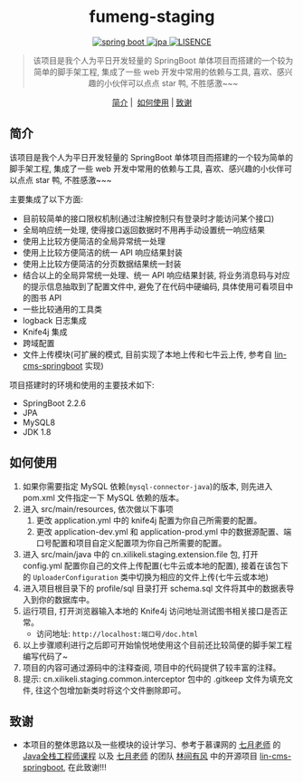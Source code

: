 <h1 align="center">
  fumeng-staging
</h1>

<p align="center">

  <a href="https://spring.io/" rel="nofollow">
  <img src="https://img.shields.io/badge/spring%20boot-2.2.6.RELEASE-green" alt="spring boot" data-canonical-src="https://img.shields.io/badge/spring%20boot-2.2.6.RELEASE-green" style="max-width:100%;">
  </a>
  
  <a href="https://spring.io/" rel="nofollow">
  <img src="https://img.shields.io/badge/jpa-2.2.6-green" alt="jpa" data-canonical-src="https://img.shields.io/badge/jpa-2.2.6-green" style="max-width:100%;">
  </a>
  
  <a href="https://mybatis.plus/" rel="nofollow">
  <img src="https://img.shields.io/badge/license-MIT-lightgrey.svg" alt="LISENCE" data-canonical-src="https://img.shields.io/badge/license-MIT-lightgrey.svg" style="max-width:100%;">
  </a>
  
</p>

<blockquote align="center">
 该项目是我个人为平日开发轻量的 SpringBoot 单体项目而搭建的一个较为简单的脚手架工程, 集成了一些 web 开发中常用的依赖与工具, 喜欢、感兴趣的小伙伴可以点点 star 鸭, 不胜感激~~~
</blockquote>

<p align="center">
  <a href="##简介">简介</a>&nbsp;|&nbsp;
  <a href="##如何使用">如何使用</a> |
  <a href="##致谢">致谢</a>
</p>

## 简介

该项目是我个人为平日开发轻量的 SpringBoot 单体项目而搭建的一个较为简单的脚手架工程, 集成了一些 web 开发中常用的依赖与工具, 喜欢、感兴趣的小伙伴可以点点 star 鸭, 不胜感激~~~

主要集成了以下方面:
- 目前较简单的接口限权机制(通过注解控制只有登录时才能访问某个接口)
- 全局响应统一处理, 使得接口返回数据时不用再手动设置统一响应结果
- 使用上比较方便简洁的全局异常统一处理
- 使用上比较方便简洁的统一 API 响应结果封装
- 使用上比较方便简洁的分页数据结果统一封装
- 结合以上的全局异常统一处理、统一 API 响应结果封装, 将业务消息码与对应的提示信息抽取到了配置文件中, 避免了在代码中硬编码, 具体使用可看项目中的图书 API
- 一些比较通用的工具类
- logback 日志集成
- Knife4j 集成
- 跨域配置
- 文件上传模块(可扩展的模式, 目前实现了本地上传和七牛云上传, 参考自 [lin-cms-springboot](https://github.com/TaleLin/lin-cms-spring-boot) 实现)

项目搭建时的环境和使用的主要技术如下:
- SpringBoot 2.2.6
- JPA
- MySQL8
- JDK 1.8

## 如何使用

1. 如果你需要指定 MySQL 依赖(`mysql-connector-java`)的版本, 则先进入 pom.xml 文件指定一下 MySQL 依赖的版本。
2. 进入 src/main/resources, 依次做以下事项
    1. 更改 application.yml 中的 knife4j 配置为你自己所需要的配置。
    2. 更改 application-dev.yml 和 application-prod.yml 中的数据源配置、端口号配置和项目自定义配置项为你自己所需要的配置。
3. 进入 src/main/java 中的 cn.xilikeli.staging.extension.file 包, 打开 config.yml 配置你自己的文件上传配置(七牛云或本地的配置), 接着在该包下的 `UploaderConfiguration` 类中切换为相应的文件上传(七牛云或本地)
4. 进入项目根目录下的 profile/sql 目录打开 schema.sql 文件将其中的数据表导入到你的数据库中。
5. 运行项目, 打开浏览器输入本地的 Knife4j 访问地址测试图书相关接口是否正常。
    - 访问地址: `http://localhost:端口号/doc.html`
6. 以上步骤顺利进行之后即可开始愉悦地使用这个目前还比较简便的脚手架工程编写代码了~
7. 项目的内容可通过源码中的注释查阅, 项目中的代码提供了较丰富的注释。
8. 提示: cn.xilikeli.staging.common.interceptor 包中的 .gitkeep 文件为填充文件, 往这个包增加新类时将这个文件删除即可。 

## 致谢

- 本项目的整体思路以及一些模块的设计学习、参考于慕课网的 [七月老师](https://www.imooc.com/t/4294850) 的 [Java全栈工程师课程](https://class.imooc.com/sale/javafullstack) 以及 [七月老师](https://www.imooc.com/t/4294850) 的团队 [林间有风](https://github.com/TaleLin) 中的开源项目 [lin-cms-springboot](https://github.com/TaleLin/lin-cms-spring-boot), 在此致谢!!!
